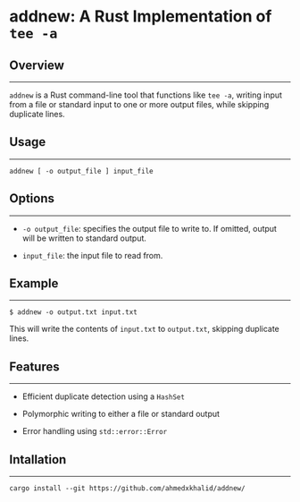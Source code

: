 # addnew: A Rust Implementation of `tee -a`

## Overview
------------

`addnew` is a Rust command-line tool that functions like `tee -a`, writing input from a file or standard input to one or more output files, while skipping duplicate lines.

## Usage
-----
`addnew [ -o output_file ] input_file`


## Options

---------

* `-o output_file`: specifies the output file to write to. If omitted, output will be written to standard output.

* `input_file`: the input file to read from.


## Example

-------
`$ addnew -o output.txt input.txt`


This will write the contents of `input.txt` to `output.txt`, skipping duplicate lines.


## Features

---------


* Efficient duplicate detection using a `HashSet`

* Polymorphic writing to either a file or standard output

* Error handling using `std::error::Error`

## Intallation 

-----------------------

`cargo install --git https://github.com/ahmedxkhalid/addnew/`

